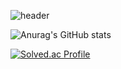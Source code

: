 ![header](https://capsule-render.vercel.app/api?type=Waving&color=4e63d6&height=200&section=header&text=안녕하세요!&desc=게임개발자&20지망생&20이찬민입니다.&20World&fontSize=50&animation=fadeIn&fontColor=DDDDDD)



![Anurag's GitHub stats](https://github-readme-stats.vercel.app/api?username=SUSOT&show_icons=true&theme=radical)

[![Solved.ac Profile](http://mazassumnida.wtf/api/generate_badge?boj=SUSOT)](https://solved.ac/SUSOT)<br/>
